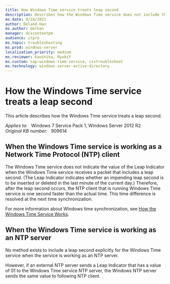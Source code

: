 ```yaml
---
title: How Windows Time service treats leap second
description: Describes how the Windows Time service does not include the value of the Leap Indicator when the service receives a packet that includes a leap second.
ms.date: 9/24/2021
author: Deland-Han
ms.author: delhan
manager: dcscontentpm
audience: itpro
ms.topic: troubleshooting
ms.prod: windows-server
localization_priority: medium
ms.reviewer: kaushika, RyukiY
ms.custom: sap:windows-time-service, csstroubleshoot
ms.technology: windows-server-active-directory
---
```

# How the Windows Time service treats a leap second

This article describes how the Windows Time service treats a leap second.

_Applies to:_ &nbsp; Windows 7 Service Pack 1, Windows Server 2012 R2  
_Original KB number:_ &nbsp; 909614

## When the Windows Time service is working as a Network Time Protocol (NTP) client

The Windows Time service does not indicate the value of the Leap Indicator when the Windows Time service receives a packet that includes a leap second. (The Leap Indicator indicates whether an impending leap second is to be inserted or deleted in the last minute of the current day.) Therefore, after the leap second occurs, the NTP client that is running Windows Time service is one second faster than the actual time. This time difference is resolved at the next time synchronization.

For more information about Windows time synchronization, see
 [How the Windows Time Service Works](/previous-versions/windows/it-pro/windows-server-2003/cc773013(v=ws.10)).

## When the Windows Time service is working as an NTP server

No method exists to include a leap second explicitly for the Windows Time service when the service is working as an NTP server.

However, if an external NTP server sends a Leap Indicator that has a value of 01 to the Windows Time service NTP server, the Windows NTP server sends the same value to following NTP client.
